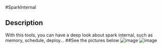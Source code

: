 #SparkInternal
## Description
With this tools, you can have a deep look about spark internal, such as memory, schedule, deploy...
##See the pictures below
![image](https://github.com/codlife/sparkInternal/blob/master/resources/pictures/1.png)
![image](https://github.com/codlife/sparkInternal/blob/master/resources/pictures/2.png)

